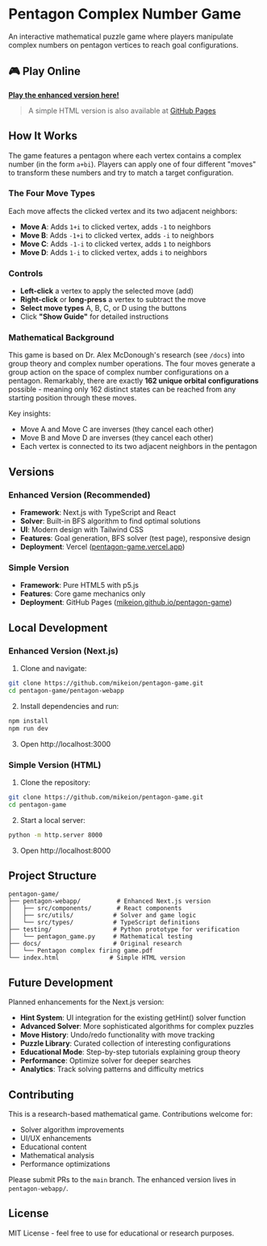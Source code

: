 # Pentagon Complex Number Game

An interactive mathematical puzzle game where players manipulate complex numbers on pentagon vertices to reach goal configurations.

## 🎮 Play Online

**[Play the enhanced version here!](https://pentagon-game.vercel.app/)**

> A simple HTML version is also available at [GitHub Pages](https://mikeion.github.io/pentagon-game/)

## How It Works

The game features a pentagon where each vertex contains a complex number (in the form `a+bi`). Players can apply one of four different "moves" to transform these numbers and try to match a target configuration.

### The Four Move Types

Each move affects the clicked vertex and its two adjacent neighbors:

- **Move A**: Adds `1+i` to clicked vertex, adds `-1` to neighbors
- **Move B**: Adds `-1+i` to clicked vertex, adds `-i` to neighbors  
- **Move C**: Adds `-1-i` to clicked vertex, adds `1` to neighbors
- **Move D**: Adds `1-i` to clicked vertex, adds `i` to neighbors

### Controls

- **Left-click** a vertex to apply the selected move (add)
- **Right-click** or **long-press** a vertex to subtract the move
- **Select move types** A, B, C, or D using the buttons
- Click **"Show Guide"** for detailed instructions

### Mathematical Background

This game is based on Dr. Alex McDonough's research (see `/docs`) into group theory and complex number operations. The four moves generate a group action on the space of complex number configurations on a pentagon. Remarkably, there are exactly **162 unique orbital configurations** possible - meaning only 162 distinct states can be reached from any starting position through these moves.

Key insights:
- Move A and Move C are inverses (they cancel each other)
- Move B and Move D are inverses (they cancel each other)
- Each vertex is connected to its two adjacent neighbors in the pentagon

## Versions

### Enhanced Version (Recommended)
- **Framework**: Next.js with TypeScript and React
- **Solver**: Built-in BFS algorithm to find optimal solutions
- **UI**: Modern design with Tailwind CSS
- **Features**: Goal generation, BFS solver (test page), responsive design
- **Deployment**: Vercel ([pentagon-game.vercel.app](https://pentagon-game.vercel.app/))

### Simple Version
- **Framework**: Pure HTML5 with p5.js
- **Features**: Core game mechanics only
- **Deployment**: GitHub Pages ([mikeion.github.io/pentagon-game](https://mikeion.github.io/pentagon-game/))

## Local Development

### Enhanced Version (Next.js)
1. Clone and navigate:
```bash
git clone https://github.com/mikeion/pentagon-game.git
cd pentagon-game/pentagon-webapp
```

2. Install dependencies and run:
```bash
npm install
npm run dev
```

3. Open http://localhost:3000

### Simple Version (HTML)
1. Clone the repository:
```bash
git clone https://github.com/mikeion/pentagon-game.git
cd pentagon-game
```

2. Start a local server:
```bash
python -m http.server 8000
```

3. Open http://localhost:8000

## Project Structure

```
pentagon-game/
├── pentagon-webapp/          # Enhanced Next.js version
│   ├── src/components/       # React components
│   ├── src/utils/           # Solver and game logic
│   └── src/types/           # TypeScript definitions
├── testing/                 # Python prototype for verification
│   └── pentagon_game.py     # Mathematical testing
├── docs/                    # Original research
│   └── Pentagon complex firing game.pdf
└── index.html              # Simple HTML version
```

## Future Development

Planned enhancements for the Next.js version:
- **Hint System**: UI integration for the existing getHint() solver function
- **Advanced Solver**: More sophisticated algorithms for complex puzzles  
- **Move History**: Undo/redo functionality with move tracking
- **Puzzle Library**: Curated collection of interesting configurations
- **Educational Mode**: Step-by-step tutorials explaining group theory
- **Performance**: Optimize solver for deeper searches
- **Analytics**: Track solving patterns and difficulty metrics

## Contributing

This is a research-based mathematical game. Contributions welcome for:
- Solver algorithm improvements
- UI/UX enhancements
- Educational content
- Mathematical analysis
- Performance optimizations

Please submit PRs to the `main` branch. The enhanced version lives in `pentagon-webapp/`.

## License

MIT License - feel free to use for educational or research purposes.